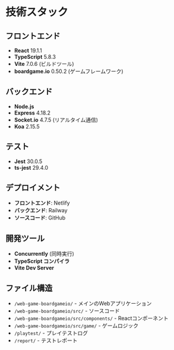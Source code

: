 # 技術スタック

## フロントエンド
- **React** 19.1.1
- **TypeScript** 5.8.3
- **Vite** 7.0.6 (ビルドツール)
- **boardgame.io** 0.50.2 (ゲームフレームワーク)

## バックエンド
- **Node.js**
- **Express** 4.18.2
- **Socket.io** 4.7.5 (リアルタイム通信)
- **Koa** 2.15.5

## テスト
- **Jest** 30.0.5
- **ts-jest** 29.4.0

## デプロイメント
- **フロントエンド**: Netlify
- **バックエンド**: Railway
- **ソースコード**: GitHub

## 開発ツール
- **Concurrently** (同時実行)
- **TypeScript コンパイラ**
- **Vite Dev Server**

## ファイル構造
- `/web-game-boardgameio/` - メインのWebアプリケーション
- `/web-game-boardgameio/src/` - ソースコード
- `/web-game-boardgameio/src/components/` - Reactコンポーネント
- `/web-game-boardgameio/src/game/` - ゲームロジック
- `/playtest/` - プレイテストログ
- `/report/` - テストレポート